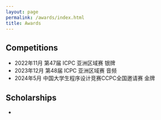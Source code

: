 ```yaml
---
layout: page
permalink: /awards/index.html
title: Awards
---
```


## Competitions

- 2022年11月 第47届 ICPC 亚洲区域赛 银牌
- 2023年12月 第48届 ICPC 亚洲区域赛 音频
- 2024年5月   中国大学生程序设计竞赛CCPC全国邀请赛 金牌

## Scholarships

- 

<br>
